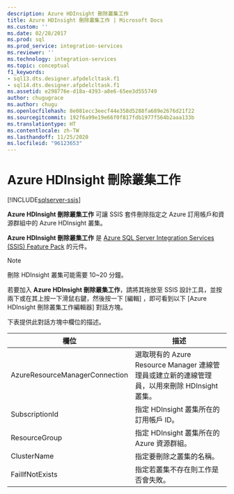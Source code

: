```yaml
---
description: Azure HDInsight 刪除叢集工作
title: Azure HDInsight 刪除叢集工作 | Microsoft Docs
ms.custom: ''
ms.date: 02/28/2017
ms.prod: sql
ms.prod_service: integration-services
ms.reviewer: ''
ms.technology: integration-services
ms.topic: conceptual
f1_keywords:
- sql13.dts.designer.afpdelcltask.f1
- sql14.dts.designer.afpdelcltask.f1
ms.assetid: e298776e-d18a-4393-a8e6-65ee3d555749
author: chugugrace
ms.author: chugu
ms.openlocfilehash: 8e081ecc3eecf44e358d5288fa689e2676d21f22
ms.sourcegitcommit: 192f6a99e19e66f0f817fdb1977f564b2aaa133b
ms.translationtype: HT
ms.contentlocale: zh-TW
ms.lasthandoff: 11/25/2020
ms.locfileid: "96123653"
---
```

# <a name="azure-hdinsight-delete-cluster-task"></a>Azure HDInsight 刪除叢集工作

[!INCLUDE[sqlserver-ssis](../../includes/applies-to-version/sqlserver-ssis.md)]


**Azure HDInsight 刪除叢集工作** 可讓 SSIS 套件刪除指定之 Azure 訂用帳戶和資源群組中的 Azure HDInsight 叢集。
  
**Azure HDInsight 刪除叢集工作** 是 [Azure SQL Server Integration Services (SSIS) Feature Pack](../../integration-services/azure-feature-pack-for-integration-services-ssis.md) 的元件。
  
> [!NOTE]
> 刪除 HDInsight 叢集可能需要 10~20 分鐘。  
  
若要加入 **Azure HDInsight 刪除叢集工作**，請將其拖放至 SSIS 設計工具，並按兩下或在其上按一下滑鼠右鍵，然後按一下 [編輯]  ，即可看到以下 [Azure HDInsight 刪除叢集工作編輯器]  對話方塊。  
  
下表提供此對話方塊中欄位的描述。  
  
|欄位|描述|  
|-|-|  
|AzureResourceManagerConnection|選取現有的 Azure Resource Manager 連線管理員或建立新的連線管理員，以用來刪除 HDInsight 叢集。|
|SubscriptionId|指定 HDInsight 叢集所在的訂用帳戶 ID。|
|ResourceGroup|指定 HDInsight 叢集所在的 Azure 資源群組。|
|ClusterName|指定要刪除之叢集的名稱。|  
|FailIfNotExists|指定若叢集不存在則工作是否會失敗。|
